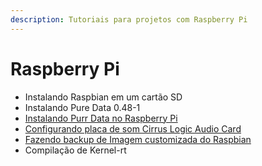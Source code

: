 ```yaml
---
description: Tutoriais para projetos com Raspberry Pi
---
```


# Raspberry Pi

* Instalando Raspbian em um cartão SD
* Instalando Pure Data 0.48-1
* [Instalando Purr Data no Raspberry Pi](cirrus-logic-audio-card.md)
* [Configurando placa de som Cirrus Logic Audio Card](purr-data-no-raspbian.md)
* [Fazendo backup de Imagem customizada do Raspbian](fazendo-backup-do-raspbian.md)
* Compilação de Kernel-rt





